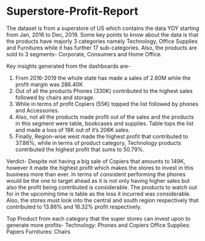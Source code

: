 # Superstore-Profit-Report

The dataset is from a superstore of US which contains the data YOY starting from Jan, 2016 to Dec, 2019. Some key points to know about the data is that the products have majorly 3 categories namely Technology, Office Supplies and Furnitures while it has further 17 sub-categories. Also, the products are sold to 3 segments- Corporate, Consumers and Home Office.

Key insights generated from the dashboards are-
1.	From 2016-2019 the whole state has made a sales of 2.60M while the profit margin was 286.40K
2.	Out of all the products Phones (330K) contributed to the highest sales followed by chairs and storage.
3.	While in terms of profit Copiers (55K) topped the list followed by phones and Accessories.
4.	Also, not all the products made profit out of the sales and the products in this segment were table, bookcases and supplies. Table tops the list and made a loss of 18K out of it’s 206K sales.
5.	Finally, Region-wise west made the highest profit that contributed to 37.86%, while in terms of product category, Technology products contributed the highest profit that sums to 50.79%.

Verdict- Despite not having a big sale of Copiers that amounts to 149K, however it made the highest profit which makes the stores to invest in this business more than ever. In terms of consistent performing the phones would be the one to target ahead as it is not only having higher sales but also the profit being contributed is considerable. The products to watch out for in the upcoming time is table as the loss it incurred was considerable. Also, the stores must look into the central and south region respectively that contributed to 13.86% and 16.32% profit respectively.

Top Product from each category that the super stores can invest upon to generate more profits-
Technology: Phones and Copiers
Office Supplies: Papers
Furnitures: Chairs
